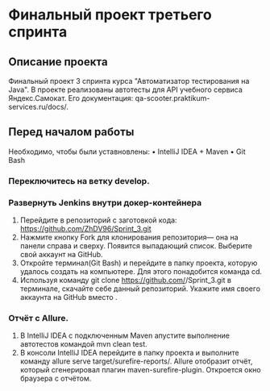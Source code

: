 Финальный проект третьего спринта 
====
## Описание проекта
Финальный проект 3 спринта курса "Автоматизатор тестирования на Java". В проекте реализованы автотесты для API учебного сервиса Яндекс.Самокат. Его документация: qa-scooter.praktikum-services.ru/docs/.

## Перед началом работы
Необходимо, чтобы были уставновлены:
•	IntelliJ IDEA + Maven 
•	Git Bash
### Переключитесь на ветку develop.
### Развернуть Jenkins внутри докер-контейнера
1.	Перейдите в репозиторий с заготовкой кода: https://github.com/ZhDV96/Sprint_3.git
2.	Нажмите кнопку Fork для клонирования репозитория— она на панели справа и сверху. Появится выпадающий список. Выберите свой аккаунт на GitHub.
3.	Откройте терминал(Git Bash) и перейдите в папку проекта, которую удалось создать на компьютере. Для этого понадобится команда cd.
4.	Используя команду git clone https://github.com/<username>/Sprint_3.git в терминале, скачайте себе данный репозиторий. Укажите имя своего аккаунта на GitHub вместо <username>.
### Отчёт с Allure.
1.	В IntelliJ IDEA с подключенным Maven апустите выполнение автотестов командой mvn clean test.
2.	В консоли IntelliJ IDEA перейдите в папку проекта и выполните команду allure serve target/surefire-reports/. Allure отобразит отчёт, который сгенерировал плагин maven-surefire-plugin. Откроется окно браузера с отчётом.
